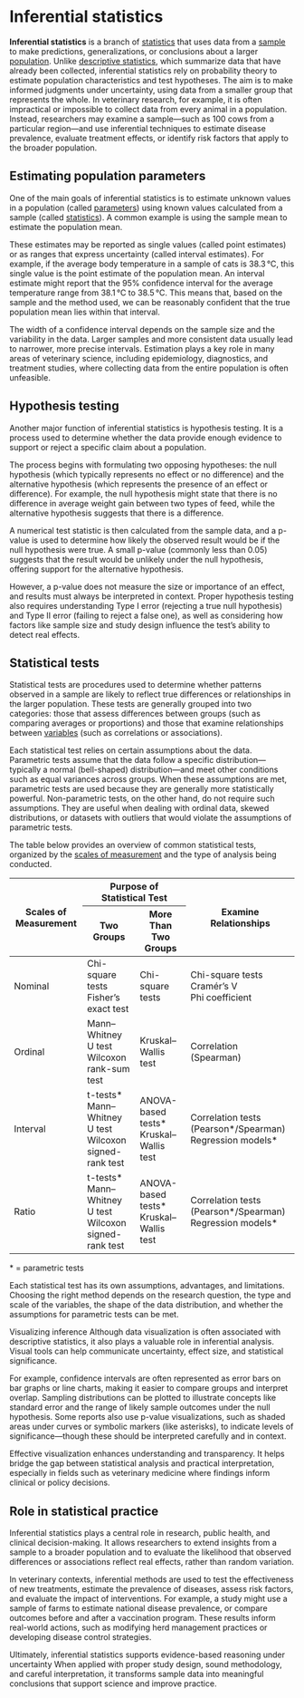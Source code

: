 # Inferential statistics

**Inferential statistics** is a branch of [statistics](statistics.md) that uses data from a [sample](sample.md) to make predictions, generalizations, or conclusions about a larger [population](population.md). Unlike [descriptive statistics](descriptive-statistics.md), which summarize data that have already been collected, inferential statistics rely on probability theory to estimate population characteristics and test hypotheses. The aim is to make informed judgments under uncertainty, using data from a smaller group that represents the whole. In veterinary research, for example, it is often impractical or impossible to collect data from every animal in a population. Instead, researchers may examine a sample—such as 100 cows from a particular region—and use inferential techniques to estimate disease prevalence, evaluate treatment effects, or identify risk factors that apply to the broader population.

## Estimating population parameters

One of the main goals of inferential statistics is to estimate unknown values in a population (called [parameters](parameter.md)) using known values calculated from a sample (called [statistics](statistic.md)). A common example is using the sample mean to estimate the population mean.

These estimates may be reported as single values (called point estimates) or as ranges that express uncertainty (called interval estimates). For example, if the average body temperature in a sample of cats is 38.3 °C, this single value is the point estimate of the population mean. An interval estimate might report that the 95% confidence interval for the average temperature range from 38.1 °C to 38.5 °C. This means that, based on the sample and the method used, we can be reasonably confident that the true population mean lies within that interval.

The width of a confidence interval depends on the sample size and the variability in the data. Larger samples and more consistent data usually lead to narrower, more precise intervals. Estimation plays a key role in many areas of veterinary science, including epidemiology, diagnostics, and treatment studies, where collecting data from the entire population is often unfeasible.

## Hypothesis testing

Another major function of inferential statistics is hypothesis testing. It is a process used to determine whether the data provide enough evidence to support or reject a specific claim about a population.

The process begins with formulating two opposing hypotheses: the null hypothesis (which typically represents no effect or no difference) and the alternative hypothesis (which represents the presence of an effect or difference). For example, the null hypothesis might state that there is no difference in average weight gain between two types of feed, while the alternative hypothesis suggests that there is a difference.

A numerical test statistic is then calculated from the sample data, and a p-value is used to determine how likely the observed result would be if the null hypothesis were true. A small p-value (commonly less than 0.05) suggests that the result would be unlikely under the null hypothesis, offering support for the alternative hypothesis. 

However, a p-value does not measure the size or importance of an effect, and results must always be interpreted in context. Proper hypothesis testing also requires understanding Type I error (rejecting a true null hypothesis) and Type II error (failing to reject a false one), as well as considering how factors like sample size and study design influence the test’s ability to detect real effects. 

## Statistical tests

Statistical tests are procedures used to determine whether patterns observed in a sample are likely to reflect true differences or relationships in the larger population. These tests are generally grouped into two categories: those that assess differences between groups (such as comparing averages or proportions) and those that examine relationships between [variables](variable.md) (such as correlations or associations).

Each statistical test relies on certain assumptions about the data. Parametric tests assume that the data follow a specific distribution—typically a normal (bell-shaped) distribution—and meet other conditions such as equal variances across groups. When these assumptions are met, parametric tests are used because they are generally more statistically powerful. Non-parametric tests, on the other hand, do not require such assumptions. They are useful when dealing with ordinal data, skewed distributions, or datasets with outliers that would violate the assumptions of parametric tests.

The table below provides an overview of common statistical tests, organized by the [scales of measurement](scales-of-measurement.md) and the type of analysis being conducted.

<table>
  <thead>
    <tr>
      <th rowspan="2">Scales of Measurement</th>
      <th colspan="2">Purpose of Statistical Test</th>
      <th rowspan="2">Examine Relationships</th>
    </tr>
    <tr>
      <th>Two Groups</th>
      <th>More Than Two Groups</th>
    </tr>
  </thead>
  <tbody>
    <tr>
      <td>Nominal</td>
      <td>Chi-square tests<br>Fisher’s exact test</td>
      <td>Chi-square tests</td>
      <td>Chi-square tests<br>Cramér’s V<br>Phi coefficient</td>
    </tr>
    <tr>
      <td>Ordinal</td>
      <td>Mann–Whitney U test<br>Wilcoxon rank-sum test</td>
      <td>Kruskal–Wallis test</td>
      <td>Correlation (Spearman)</td>
    </tr>
    <tr>
      <td>Interval</td>
      <td>t-tests*<br>Mann–Whitney U test<br>Wilcoxon signed-rank test</td>
      <td>ANOVA-based tests*<br>Kruskal–Wallis test</td>
      <td>Correlation tests (Pearson*/Spearman)<br>Regression models*</td>
    </tr>
    <tr>
      <td>Ratio</td>
      <td>t-tests*<br>Mann–Whitney U test<br>Wilcoxon signed-rank test</td>
      <td>ANOVA-based tests*<br>Kruskal–Wallis test</td>
      <td>Correlation tests (Pearson*/Spearman)<br>Regression models*</td>
    </tr>
  </tbody>
</table>
<p>* = parametric tests</p>

Each statistical test has its own assumptions, advantages, and limitations. Choosing the right method depends on the research question, the type and scale of the variables, the shape of the data distribution, and whether the assumptions for parametric tests can be met.

Visualizing inference
Although data visualization is often associated with descriptive statistics, it also plays a valuable role in inferential analysis. Visual tools can help communicate uncertainty, effect size, and statistical significance.

For example, confidence intervals are often represented as error bars on bar graphs or line charts, making it easier to compare groups and interpret overlap. Sampling distributions can be plotted to illustrate concepts like standard error and the range of likely sample outcomes under the null hypothesis. Some reports also use p-value visualizations, such as shaded areas under curves or symbolic markers (like asterisks), to indicate levels of significance—though these should be interpreted carefully and in context.

Effective visualization enhances understanding and transparency. It helps bridge the gap between statistical analysis and practical interpretation, especially in fields such as veterinary medicine where findings inform clinical or policy decisions.

## Role in statistical practice

Inferential statistics plays a central role in research, public health, and clinical decision-making. It allows researchers to extend insights from a sample to a broader population and to evaluate the likelihood that observed differences or associations reflect real effects, rather than random variation.

In veterinary contexts, inferential methods are used to test the effectiveness of new treatments, estimate the prevalence of diseases, assess risk factors, and evaluate the impact of interventions. For example, a study might use a sample of farms to estimate national disease prevalence, or compare outcomes before and after a vaccination program. These results inform real-world actions, such as modifying herd management practices or developing disease control strategies.

Ultimately, inferential statistics supports evidence-based reasoning under uncertainty When applied with proper study design, sound methodology, and careful interpretation, it transforms sample data into meaningful conclusions that support science and improve practice.